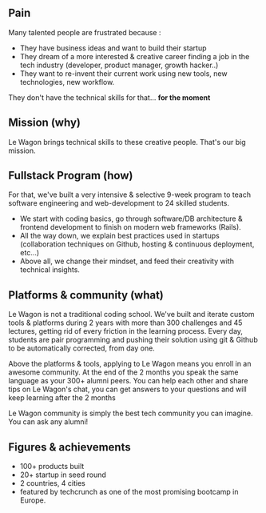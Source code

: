 ## Pain

Many talented people are frustrated because :

- They have business ideas and want to build their startup
- They dream of a more interested & creative career finding a job in the tech industry (developer, product manager, growth hacker..)
- They want to re-invent their current work using new tools, new technologies, new workflow.

They don't have the technical skills for that... **for the moment**

## Mission (why)

Le Wagon brings technical skills to these creative people. That's our big mission.

## Fullstack Program (how)

For that, we've built a very intensive & selective 9-week program to teach software engineering and web-development to 24 skilled students.

- We start with coding basics, go through software/DB architecture & frontend development to finish on modern web frameworks (Rails).
- All the way down, we explain best practices used in startups (collaboration techniques on Github, hosting & continuous deployment, etc...)
- Above all, we change their mindset, and feed their creativity with technical insights.


## Platforms & community (what)

Le Wagon is not a traditional coding school. We've built and iterate custom tools & platforms during 2 years with more than 300 challenges and 45 lectures, getting rid of every friction in the learning process. Every day, students are pair programming and pushing their solution using git & Github to be automatically corrected, from day one.

Above the platforms & tools, applying to Le Wagon means you enroll in an awesome community. At the end of the 2 months you speak the same language as your 300+ alumni peers. You can help each other and share tips on Le Wagon's chat, you can get answers to your questions and will keep learning after the 2 months

Le Wagon community is simply the best tech community you can imagine. You can ask any alumni!

## Figures & achievements

- 100+ products built
- 20+ startup in seed round
- 2 countries, 4 cities
- featured by techcrunch as one of the most promising bootcamp in Europe.



